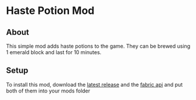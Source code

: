 # Haste Potion Mod

## About
This simple mod adds haste potions to the game. They can be brewed using 1 emerald block and last for 10 minutes.

## Setup
To install this mod, download the [latest release](https://github.com/mdbrnd/HastePotionMod/releases) and the [fabric api](https://www.curseforge.com/minecraft/mc-mods/fabric-api) and put both of them into your mods folder

